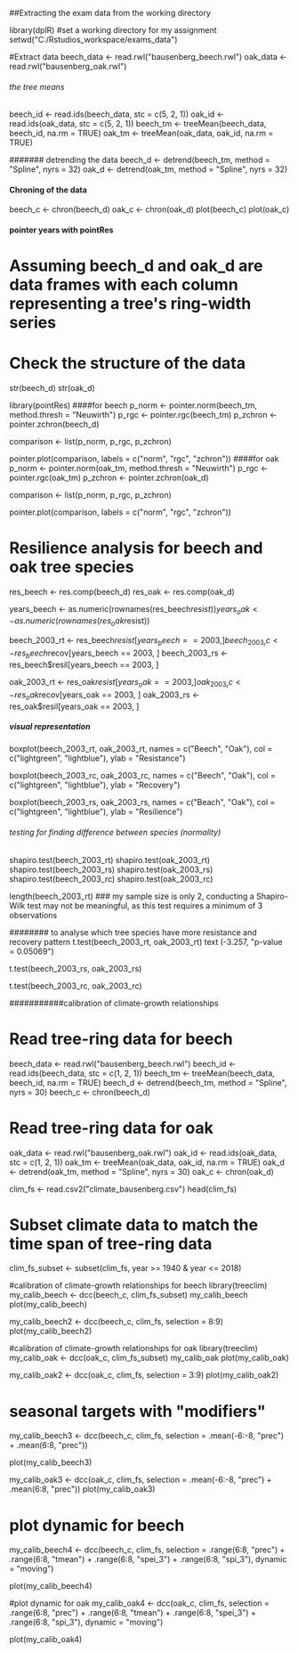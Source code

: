 ##Extracting the exam data from the working directory

library(dplR)
#set a working directory for my assignment
setwd("C:/Rstudios_workspace/exams_data")

#Extract data
beech_data <- read.rwl("bausenberg_beech.rwl")
oak_data <- read.rwl("bausenberg_oak.rwl")


###### the tree means
beech_id <- read.ids(beech_data, stc = c(5, 2, 1))
oak_id <- read.ids(oak_data, stc = c(5, 2, 1))
beech_tm <- treeMean(beech_data, beech_id, na.rm = TRUE)
oak_tm <- treeMean(oak_data, oak_id, na.rm = TRUE)


####### detrending the data
beech_d <- detrend(beech_tm, method = "Spline",
                   nyrs = 32)
oak_d <- detrend(oak_tm, method = "Spline",
                 nyrs = 32)


#### Chroning of the data
beech_c <- chron(beech_d)
oak_c <- chron(oak_d)
plot(beech_c)
plot(oak_c)


#### pointer years with pointRes
# Assuming beech_d and oak_d are data frames with each column representing a tree's ring-width series

# Check the structure of the data
str(beech_d)
str(oak_d)

library(pointRes)
####for beech
p_norm <- pointer.norm(beech_tm, method.thresh = "Neuwirth")
p_rgc <- pointer.rgc(beech_tm)
p_zchron <- pointer.zchron(beech_d)

comparison <- list(p_norm, p_rgc, p_zchron)

pointer.plot(comparison, labels = c("norm", "rgc", "zchron"))
####for oak
p_norm <- pointer.norm(oak_tm, method.thresh = "Neuwirth")
p_rgc <- pointer.rgc(oak_tm)
p_zchron <- pointer.zchron(oak_d)

comparison <- list(p_norm, p_rgc, p_zchron)

pointer.plot(comparison, labels = c("norm", "rgc", "zchron"))



# Resilience analysis for beech and oak tree  species

res_beech <- res.comp(beech_d)
res_oak <- res.comp(oak_d)

years_beech <- as.numeric(rownames(res_beech$resist))
years_oak <- as.numeric(rownames(res_oak$resist))

beech_2003_rt <- res_beech$resist[years_beech == 2003, ]
beech_2003_rc <- res_beech$recov[years_beech == 2003, ]
beech_2003_rs <- res_beech$resil[years_beech == 2003, ]

oak_2003_rt <- res_oak$resist[years_oak == 2003, ]
oak_2003_rc <- res_oak$recov[years_oak == 2003, ]
oak_2003_rs <- res_oak$resil[years_oak == 2003, ]

##### visual representation 

boxplot(beech_2003_rt, oak_2003_rt, names = c("Beech",
                                                "Oak"),
        col = c("lightgreen", "lightblue"), ylab = "Resistance")


boxplot(beech_2003_rc, oak_2003_rc, names = c("Beech",
                                                "Oak"),
        col = c("lightgreen", "lightblue"), ylab = "Recovery")

boxplot(beech_2003_rs, oak_2003_rs, names = c("Beach",
                                                "Oak"),
        col = c("lightgreen", "lightblue"), ylab = "Resilience")



###### testing for finding difference between species (normality)

shapiro.test(beech_2003_rt)
shapiro.test(oak_2003_rt)
shapiro.test(beech_2003_rs)
shapiro.test(oak_2003_rs)
shapiro.test(beech_2003_rc)
shapiro.test(oak_2003_rc)

length(beech_2003_rt) ### my sample size is only 2, conducting a Shapiro-Wilk test may not be meaningful, as this test requires a minimum of 3 observations



######## to analyse which tree species have more resistance and recovery pattern
t.test(beech_2003_rt, oak_2003_rt)
text (-3.257, "p-value = 0.05069")

t.test(beech_2003_rs, oak_2003_rs)

t.test(beech_2003_rc, oak_2003_rc)



###########calibration of climate-growth relationships



# Read tree-ring data for beech
beech_data <- read.rwl("bausenberg_beech.rwl")
beech_id <- read.ids(beech_data, stc = c(1, 2, 1))
beech_tm <- treeMean(beech_data, beech_id, na.rm = TRUE)
beech_d <- detrend(beech_tm, method = "Spline",
                   nyrs = 30)
beech_c <- chron(beech_d)

# Read tree-ring data for oak
oak_data <- read.rwl("bausenberg_oak.rwl")
oak_id <- read.ids(oak_data, stc = c(1, 2, 1))
oak_tm <- treeMean(oak_data, oak_id, na.rm = TRUE)
oak_d <- detrend(oak_tm, method = "Spline",
                 nyrs = 30)
oak_c <- chron(oak_d)


clim_fs <- read.csv2("climate_bausenberg.csv")
head(clim_fs)
# Subset climate data to match the time span of tree-ring data
clim_fs_subset <- subset(clim_fs, year >= 1940 & year <= 2018)

#calibration of climate-growth relationships for beech
library(treeclim)
my_calib_beech <- dcc(beech_c, clim_fs_subset)
my_calib_beech
plot(my_calib_beech)

my_calib_beech2 <- dcc(beech_c, clim_fs,
                       selection = 8:9)
plot(my_calib_beech2)


#calibration of climate-growth relationships for oak
library(treeclim)
my_calib_oak <- dcc(oak_c, clim_fs_subset)
my_calib_oak
plot(my_calib_oak)

my_calib_oak2 <- dcc(oak_c, clim_fs,
                     selection = 3:9)
plot(my_calib_oak2)

# seasonal targets with "modifiers"
my_calib_beech3 <- dcc(beech_c, clim_fs,
                       selection = .mean(-6:-8, "prec") + 
                         .mean(6:8, "prec"))

plot(my_calib_beech3)


my_calib_oak3 <- dcc(oak_c, clim_fs,
                     selection = .mean(-6:-8, "prec") + 
                       .mean(6:8, "prec"))
plot(my_calib_oak3)


# plot dynamic for  beech
my_calib_beech4 <- dcc(beech_c, clim_fs,
                       selection = 
                         .range(6:8, "prec") +
                         .range(6:8, "tmean") +
                         .range(6:8, "spei_3") +
                         .range(6:8, "spi_3"),
                       dynamic = "moving")

plot(my_calib_beech4)

#plot dynamic for oak
my_calib_oak4 <- dcc(oak_c, clim_fs,
                     selection = 
                       .range(6:8, "prec") +
                       .range(6:8, "tmean") +
                       .range(6:8, "spei_3") +
                       .range(6:8, "spi_3"),
                     dynamic = "moving")

plot(my_calib_oak4)



